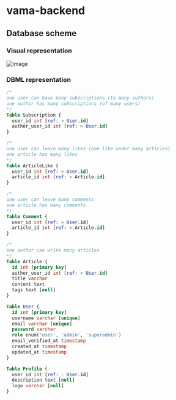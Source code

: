 # vama-backend

## Database scheme
### Visual representation
![image](https://github.com/user-attachments/assets/c3e6d560-2b8b-4e83-acaf-8dee3a8ce93a)


### DBML representation
```sql
/*
one user can have many subscriptions (to many authors)
one author has many subscriptions (of many users)
*/
Table Subscription {
  user_id int [ref: > User.id]
  author_user_id int [ref: > User.id]
}

/*
one user can leave many likes (one like under many articles)
one article has many likes
*/
Table ArticleLike {
  user_id int [ref: > User.id]
  article_id int [ref: > Article.id]
}

/*
one user can leave many comments
one article has many comments
*/
Table Comment {
  user_id int [ref: > User.id]
  article_id int [ref: > Article.id]
}

/*
one author can write many articles
*/
Table Article {
  id int [primary key]
  author_user_id int [ref: > User.id]
  title varchar
  content text
  tags text [null]
}

Table User {
  id int [primary key]
  username varchar [unique]
  email varchar [unique]
  password varchar
  role enum('user', 'admin', 'superadmin')
  email_verified_at timestamp
  created_at timestamp
  updated_at timestamp
}

Table Profile {
  user_id int [ref: - User.id]
  description text [null]
  logo varchar [null]
}

```

